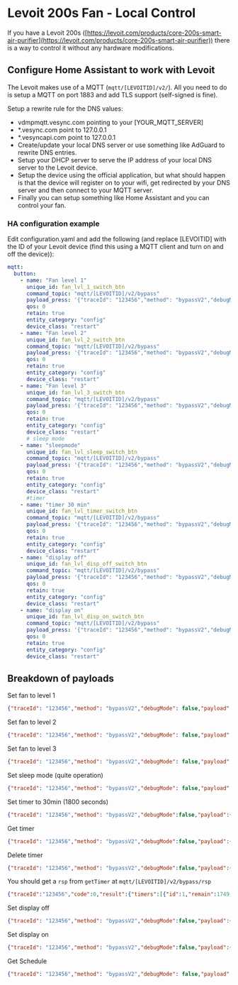 # Levoit 200s Fan - Local Control
If you have a Levoit 200s ([https://levoit.com/products/core-200s-smart-air-purifier](https://levoit.com/products/core-200s-smart-air-purifier)) there is a way to control it without any hardware modifications. 

## Configure Home Assistant to work with Levoit
The Levoit makes use of a MQTT (`mqtt/[LEVOITID]/v2/`). All you need to do is setup a MQTT on port 1883 and add TLS support (self-signed is fine). 

Setup a rewrite rule for the DNS values: 
* vdmpmqtt.vesync.com pointing to your [YOUR_MQTT_SERVER] 
* *.vesync.com point to 127.0.0.1
* *.vesyncapi.com point to 127.0.0.1
* Create/update your local DNS server or use something like AdGuard to rewrite DNS entries.
* Setup your DHCP server to serve the IP address of your local DNS server to the Levoit device.
* Setup the device using the official application, but what should happen is that the device will register on to your wifi, get redirected by your DNS server and then connect to your MQTT server.
* Finally you can setup something like Home Assistant and you can control your fan.

### HA configuration example
Edit configuration.yaml and add the following (and replace [LEVOITID] with the ID of your Levoit device (find this using a MQTT client and turn on and off the device)):

```yaml
mqtt:
  button:
    - name: "Fan level 1"
      unique_id: fan_lvl_1_switch_btn
      command_topic: "mqtt/[LEVOITID]/v2/bypass"
      payload_press: '{"traceId": "123456","method": "bypassV2","debugMode": false,"payload": {"data": {"id": 0,"level": 1,"type": "wind"},"method": "setLevel","source": "APP"}}'
      qos: 0
      retain: true
      entity_category: "config"
      device_class: "restart"
    - name: "Fan level 2"
      unique_id: fan_lvl_2_switch_btn
      command_topic: "mqtt/[LEVOITID]/v2/bypass"
      payload_press: '{"traceId": "123456","method": "bypassV2","debugMode": false,"payload": {"data": {"id": 0,"level": 2,"type": "wind"},"method": "setLevel","source": "APP"}}'
      qos: 0
      retain: true
      entity_category: "config"
      device_class: "restart"
    - name: "Fan level 3"
      unique_id: fan_lvl_3_switch_btn
      command_topic: "mqtt/[LEVOITID]/v2/bypass"
      payload_press: '{"traceId": "123456","method": "bypassV2","debugMode": false,"payload": {"data": {"id": 0,"level": 3,"type": "wind"},"method": "setLevel","source": "APP"}}'
      qos: 0
      retain: true
      entity_category: "config"
      device_class: "restart"
      # sleep mode
    - name: "sleepmode"
      unique_id: fan_lvl_sleep_switch_btn
      command_topic: "mqtt/[LEVOITID]/v2/bypass"
      payload_press: '{"traceId": "123456","method": "bypassV2","debugMode": false,"payload": {"data": {"mode":"sleep"},"method":"setPurifierMode","source": "APP"}}'
      qos: 0
      retain: true
      entity_category: "config"
      device_class: "restart"
      #timer
    - name: "timer 30 min"
      unique_id: fan_lvl_timer_switch_btn
      command_topic: "mqtt/[LEVOITID]/v2/bypass"
      payload_press: '{"traceId": "123456","method": "bypassV2","debugMode":false,"payload":{"data":{"action":"off","total":1800},"method":"addTimer","source": "APP"}}'
      qos: 0
      retain: true
      entity_category: "config"
      device_class: "restart"
    - name: "display off"
      unique_id: fan_lvl_disp_off_switch_btn
      command_topic: "mqtt/[LEVOITID]/v2/bypass"
      payload_press: '{"traceId": "123456","method": "bypassV2","debugMode":false,"payload":{"data":{"state":false},"method":"setDisplay","source": "APP"}}'
      qos: 0
      retain: true
      entity_category: "config"
      device_class: "restart"
    - name: "display on"
      unique_id: fan_lvl_disp_on_switch_btn
      command_topic: "mqtt/[LEVOITID]/v2/bypass"
      payload_press: '{"traceId": "123456","method": "bypassV2","debugMode":false,"payload":{"data":{"state":true},"method":"setDisplay","source": "APP"}}'
      qos: 0
      retain: true
      entity_category: "config"
      device_class: "restart"
```


## Breakdown of payloads

Set fan to level 1

```json
{"traceId": "123456","method": "bypassV2","debugMode": false,"payload": {"data": {"id": 0,"level": 1,"type": "wind"},"method": "setLevel","source": "APP"}}

```

Set fan to level 2

```json
{"traceId": "123456","method": "bypassV2","debugMode": false,"payload": {"data": {"id": 0,"level": 2,"type": "wind"},"method": "setLevel","source": "APP"}}

```

Set fan to level 3

```json
{"traceId": "123456","method": "bypassV2","debugMode": false,"payload": {"data": {"id": 0,"level": 3,"type": "wind"},"method": "setLevel","source": "APP"}}

```

Set sleep mode (quite operation)

```json
{"traceId": "123456","method": "bypassV2","debugMode": false,"payload": {"data": {"mode":"sleep"},"method":"setPurifierMode","source": "APP"}}

```

Set timer to 30min (1800 seconds)

```json
{"traceId": "123456","method": "bypassV2","debugMode":false,"payload":{"data":{"action":"off","total":1800},"method":"addTimer","source": "APP"}}
```

Get timer
```json
{"traceId": "123456","method": "bypassV2","debugMode":false,"payload":{"data":{},"method":"getTimer","source": "APP"}}
```

Delete timer
```json
{"traceId": "123456","method": "bypassV2","debugMode":false,"payload":{"data":{"id":1},"method":"delTimer","source": "APP"}}
```

You should get a `rsp` from `getTimer` at `mqtt/[LEVOITID]/v2/bypass/rsp`
```json
{"traceId":"123456","code":0,"result":{"timers":[{"id":1,"remain":1749,"total":1800,"action":"off"}]}}
```

Set display off

```json
{"traceId": "123456","method": "bypassV2","debugMode":false,"payload":{"data":{"state":false},"method":"setDisplay","source": "APP"}}
```

Set display on

```json
{"traceId": "123456","method": "bypassV2","debugMode":false,"payload":{"data":{"state":true},"method":"setDisplay","source": "APP"}}
```

Get Schedule

```json
{"traceId": "123456","method": "bypassV2","debugMode": false,"payload": {"data": {"maxId": 0},"method": "getSchedule","source": "APP"}}
```


